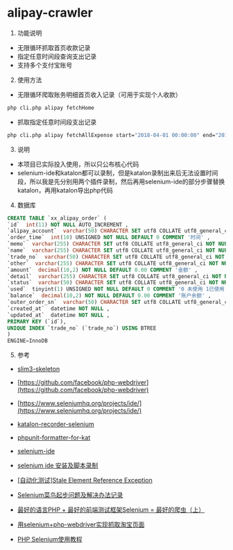 # alipay-crawler


1. 功能说明

- 无限循环抓取首页收款记录
- 指定任意时间段查询支出记录
- 支持多个支付宝账号

2. 使用方法

- 无限循环爬取账务明细首页收入记录（可用于实现个人收款）
```cmd
php cli.php alipay fetchHome
```

- 抓取指定任意时间段支出记录

```cmd
php cli.php alipay fetchAllExpense start="2018-04-01 00:00:00" end="2018-04-26 23:59:59"
```

3. 说明

- 本项目已实际投入使用，所以只公布核心代码
- selenium-ide和katalon都可以录制，但是katalon录制出来后无法设置时间段，所以我是先分别用两个插件录制，然后再用selenium-ide的部分步骤替换katalon，再用katalon导出php代码

4. 数据库
```sql
CREATE TABLE `xx_alipay_order` (
`id`  int(11) NOT NULL AUTO_INCREMENT ,
`alipay_account`  varchar(50) CHARACTER SET utf8 COLLATE utf8_general_ci NULL DEFAULT NULL COMMENT '支付宝账号' ,
`order_time`  int(10) UNSIGNED NOT NULL DEFAULT 0 COMMENT '时间' ,
`memo`  varchar(255) CHARACTER SET utf8 COLLATE utf8_general_ci NOT NULL ,
`name`  varchar(255) CHARACTER SET utf8 COLLATE utf8_general_ci NOT NULL ,
`trade_no`  varchar(50) CHARACTER SET utf8 COLLATE utf8_general_ci NOT NULL ,
`other`  varchar(255) CHARACTER SET utf8 COLLATE utf8_general_ci NOT NULL COMMENT '对方' ,
`amount`  decimal(10,2) NOT NULL DEFAULT 0.00 COMMENT '金额' ,
`detail`  varchar(255) CHARACTER SET utf8 COLLATE utf8_general_ci NOT NULL COMMENT '明细' ,
`status`  varchar(50) CHARACTER SET utf8 COLLATE utf8_general_ci NOT NULL COMMENT '状态' ,
`used`  tinyint(1) UNSIGNED NOT NULL DEFAULT 0 COMMENT '0 未使用 1已使用' ,
`balance`  decimal(10,2) NOT NULL DEFAULT 0.00 COMMENT '账户余额' ,
`outer_order_sn`  varchar(50) CHARACTER SET utf8 COLLATE utf8_general_ci NOT NULL COMMENT '商家订单号' ,
`created_at`  datetime NOT NULL ,
`updated_at`  datetime NOT NULL ,
PRIMARY KEY (`id`),
UNIQUE INDEX `trade_no` (`trade_no`) USING BTREE 
)
ENGINE=InnoDB
```

5. 参考
    
- [slim3-skeleton](https://github.com/jupitern/slim3-skeleton)
- [https://github.com/facebook/php-webdriver](https://github.com/facebook/php-webdriver)
- [https://www.seleniumhq.org/projects/ide/](https://www.seleniumhq.org/projects/ide/)
- [katalon-recorder-selenium](https://chrome.google.com/webstore/detail/katalon-recorder-selenium/ljdobmomdgdljniojadhoplhkpialdid)
- [phpunit-formatter-for-kat](https://chrome.google.com/webstore/detail/phpunit-formatter-for-kat/gelokgfkbnkkcdbokielchgpfnphoalk)
- [selenium-ide](https://chrome.google.com/webstore/detail/selenium-ide/mooikfkahbdckldjjndioackbalphokd)
- [selenium ide 安装及脚本录制](https://blog.csdn.net/f1ngf1ngy1ng/article/details/79582771)
- [[自动化测试]Stale Element Reference Exception](https://www.jianshu.com/p/32e9442cf9c8)
- [Selenium菜鸟起步问题及解决办法记录](https://blog.csdn.net/freesigefei/article/details/50501961)
- [最好的语言PHP + 最好的前端测试框架Selenium = 最好的爬虫（上）](http://qsalg.com/?p=474)
- [用selenium+php-webdriver实现抓取淘宝页面](https://blog.minirplus.com/3829/)

- [PHP Selenium使用教程](https://www.kancloud.cn/wangking/selenium/234398)
